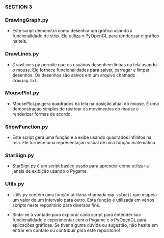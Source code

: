 ### SECTION 3
### DrawingGraph.py
- Este script demonstra como desenhar um gráfico usando a funcionalidade de strip. Ele utiliza o PyOpenGL para renderizar o gráfico na tela.

### DrawLines.py
- DrawLines.py permite que os usuários desenhem linhas na tela usando o mouse. Ele fornece funcionalidades para salvar, carregar e limpar desenhos. Os desenhos são salvos em um arquivo chamado `drawing.txt`.

### MousePlot.py
- MousePlot.py gera quadrados na tela na posição atual do mouse. É uma demonstração simples de rastrear os movimentos do mouse e renderizar formas de acordo.

### ShowFunction.py
- Este script gera uma função e a exibe usando quadrados infinitos na tela. Ele fornece uma representação visual de uma função matemática.

### StarSign.py
- StarSign.py é um script básico usado para aprender como utilizar a janela de exibição usando o Pygame.

### Utils.py
- Utils.py contém uma função utilitária chamada `map_value()` que mapeia um valor de um intervalo para outro. Esta função é utilizada em vários scripts neste repositório para diversos fins.

- Sinta-se à vontade para explorar cada script para entender sua funcionalidade e experimentar com o Pygame e o PyOpenGL para aplicações gráficas. Se tiver alguma dúvida ou sugestão, não hesite em entrar em contato ou contribuir para este repositório!
